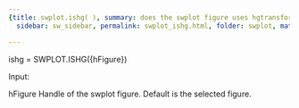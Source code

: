 ```yaml
---
{title: swplot.ishg( ), summary: does the swplot figure uses hgtransform, keywords: sample,
  sidebar: sw_sidebar, permalink: swplot_ishg.html, folder: swplot, mathjax: 'true'}

---
```

 
ishg = SWPLOT.ISHG({hFigure})
 
Input:
 
hFigure       Handle of the swplot figure. Default is the selected
              figure.
 

